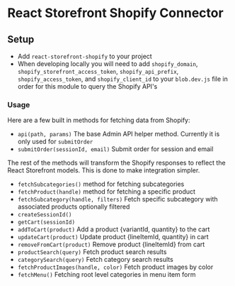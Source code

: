 # React Storefront Shopify Connector

## Setup

- Add `react-storefront-shopify` to your project
- When developing locally you will need to add `shopify_domain`, `shopify_storefront_access_token`, `shopify_api_prefix`, `shopify_access_token`, and `shopify_client_id` to your `blob.dev.js` file in order for this module to query the Shopify API's

### Usage

Here are a few built in methods for fetching data from Shopify:

- `api(path, params)` The base Admin API helper method. Currently it is only used for `submitOrder`
- `submitOrder(sessionId, email)` Submit order for session and email

The rest of the methods will transform the Shopify responses to reflect the React Storefront models. This is done to make integration simpler.

- `fetchSubcategories()` method for fetching subcategories
- `fetchProduct(handle)` method for fetching a specific product
- `fetchSubcategory(handle, filters)` Fetch specific subcategory with associated products optionally filtered
- `createSessionId()`
- `getCart(sessionId)`
- `addToCart(product)` Add a product {variantId, quantity} to the cart
- `updateCart(product)` Update product {lineItemId, quantity} in cart
- `removeFromCart(product)` Remove product {lineItemId} from cart
- `productSearch(query)` Fetch product search results
- `categorySearch(query)` Fetch category search results
- `fetchProductImages(handle, color)` Fetch product images by color
- `fetchMenu()` Fetching root level categories in menu item form
